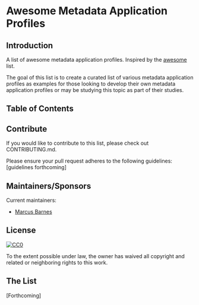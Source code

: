 # Awesome Metadata Application Profiles
## Introduction
A list of awesome metadata application profiles.  Inspired by the [awesome](https://github.com/sindresorhus/awesome) list.

The goal of this list is to create a curated list of various metadata application profiles as examples for those looking to develop their own metadata application profiles or may be studying this topic as part of their studies. 

## Table of Contents
## Contribute
If you would like to contribute to this list, please check out CONTRIBUTING.md.

Please ensure your pull request adheres to the following guidelines:
\[guidelines forthcoming\]

## Maintainers/Sponsors

Current maintainers:

* [Marcus Barnes](https://github.com/MarcusBarnes)

## License

[![CC0](http://mirrors.creativecommons.org/presskit/buttons/88x31/svg/cc-zero.svg)](https://creativecommons.org/publicdomain/zero/1.0/)

To the extent possible under law, the owner has waived all copyright and related or neighboring rights to this work.

## The List
[Forthcoming]
